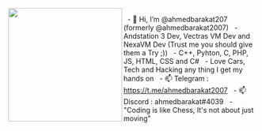 <center>

<img align='left' src="https://github.com/user-attachments/assets/71db8451-ed9d-499b-aae6-e059a3d53677" width="230" margin="20px">


</center>

&nbsp;&nbsp;- 👋 Hi, I’m @ahmedbarakat207 (formerly @ahmedbarakat2007)
&nbsp;&nbsp;- Andstation 3 Dev, Vectras VM Dev and NexaVM Dev (Trust me you should give them a Try ;))
&nbsp;&nbsp;- C++, Pyhton, C, PHP, JS, HTML, CSS and C#
&nbsp;&nbsp;- Love Cars, Tech and Hacking any thing I get my hands on
&nbsp;&nbsp;- 📫 Telegram : https://t.me/ahmedbarakat2007
&nbsp;&nbsp;- 📫 Discord : ahmedbarakat#4039
&nbsp;&nbsp;- "Coding is like Chess, It's not about just moving"

